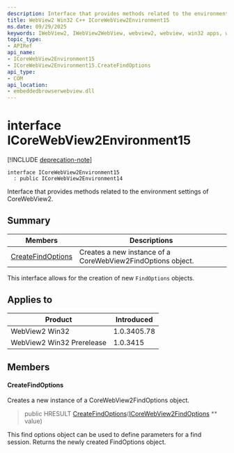 ```yaml
---
description: Interface that provides methods related to the environment settings of CoreWebView2.
title: WebView2 Win32 C++ ICoreWebView2Environment15
ms.date: 09/29/2025
keywords: IWebView2, IWebView2WebView, webview2, webview, win32 apps, win32, edge, ICoreWebView2, ICoreWebView2Controller, browser control, edge html, ICoreWebView2Environment15
topic_type: 
- APIRef
api_name:
- ICoreWebView2Environment15
- ICoreWebView2Environment15.CreateFindOptions
api_type:
- COM
api_location:
- embeddedbrowserwebview.dll
---
```


# interface ICoreWebView2Environment15

[!INCLUDE [deprecation-note](../includes/deprecation-note.md)]

```
interface ICoreWebView2Environment15
  : public ICoreWebView2Environment14
```

Interface that provides methods related to the environment settings of CoreWebView2.

## Summary

 Members                        | Descriptions
--------------------------------|---------------------------------------------
[CreateFindOptions](#createfindoptions) | Creates a new instance of a CoreWebView2FindOptions object.

This interface allows for the creation of new `FindOptions` objects.

## Applies to

Product                         | Introduced
--------------------------------|---------------------------------------------
WebView2 Win32            |    1.0.3405.78
WebView2 Win32 Prerelease |    1.0.3415

## Members

#### CreateFindOptions

Creates a new instance of a CoreWebView2FindOptions object.

> public HRESULT [CreateFindOptions](#createfindoptions)([ICoreWebView2FindOptions](icorewebview2findoptions.md#icorewebview2findoptions) ** value)

This find options object can be used to define parameters for a find session. Returns the newly created FindOptions object.

